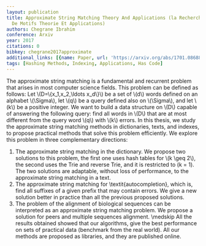 ```yaml
---
layout: publication
title: Approximate String Matching Theory And Applications (la Recherche Approchee
  De Motifs Theorie Et Applications)
authors: Chegrane Ibrahim
conference: Arxiv
year: 2017
citations: 0
bibkey: chegrane2017approximate
additional_links: [{name: Paper, url: 'https://arxiv.org/abs/1701.08688'}]
tags: [Hashing Methods, Indexing, Applications, Has Code]
---
```

The approximate string matching is a fundamental and recurrent problem that
arises in most computer science fields. This problem can be defined as follows:
  Let \\(D=\\{x_1,x_2,\ldots x_d\\}\\) be a set of \\(d\\) words defined on an alphabet
\\(\Sigma\\), let \\(q\\) be a query defined also on \\(\Sigma\\), and let \\(k\\) be a
positive integer. We want to build a data structure on \\(D\\) capable of answering
the following query: find all words in \\(D\\) that are at most different from the
query word \\(q\\) with \\(k\\) errors.
  In this thesis, we study the approximate string matching methods in
dictionaries, texts, and indexes, to propose practical methods that solve this
problem efficiently. We explore this problem in three complementary directions:
  1) The approximate string matching in the dictionary. We propose two
solutions to this problem, the first one uses hash tables for \\(k \geq 2\\), the
second uses the Trie and reverse Trie, and it is restricted to (k = 1). The two
solutions are adaptable, without loss of performance, to the approximate string
matching in a text.
  2) The approximate string matching for \textit\{autocompletion\}, which is,
find all suffixes of a given prefix that may contain errors. We give a new
solution better in practice than all the previous proposed solutions.
  3) The problem of the alignment of biological sequences can be interpreted as
an approximate string matching problem. We propose a solution for peers and
multiple sequences alignment.
  \medskip All the results obtained showed that our algorithms, give the best
performance on sets of practical data (benchmark from the real world). All our
methods are proposed as libraries, and they are published online.